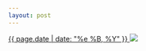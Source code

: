 ```yaml
---
layout: post
---
```


<p>
  <a href="/187">
    <time>{{ page.date | date: "%e %B, %Y" }}</time>
  </a>
  <a href="/187"><img src="{{ site.assets_url }}/187.jpg"/></a>
</p>
